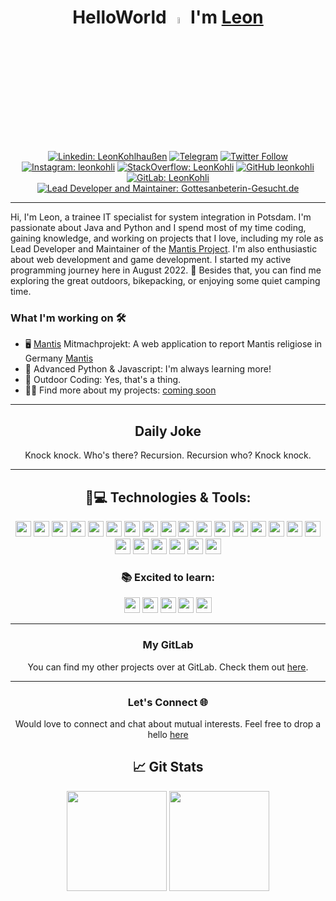 <div align="center">

# HelloWorld <a href="https://leonkohli.github.io/"><img src="https://media.giphy.com/media/hvRJCLFzcasrR4ia7z/giphy.gif" width="5%"></a> I'm [Leon](https://leonkohli.github.io/) 

</div>

<div align="center">

[![Linkedin: LeonKohlhaußen](https://img.shields.io/badge/-leonkohlhaußen-blue?style=flat-square&logo=Linkedin&logoColor=white&link=https://www.linkedin.com/in/leonkohhlhaussen/)](https://de.linkedin.com/in/leon-kohlhaußen-72b9041aa)
[![Telegram](https://img.shields.io/badge/LeonKohli-2CA5E0?style=flat-square&logo=telegram&logoColor=white)](https://t.me/LeonKohli)
[![Twitter Follow](https://img.shields.io/twitter/follow/leonkohli?color=1DA1F2&logo=twitter&style=flat-square)](https://twitter.com/leonkohli)
[![Instagram: leonkohli](https://img.shields.io/badge/-leonkohli-purple?style=flat-square&logo=instagram&logoColor=white&link=https://www.instagram.com/leonkohli/)](https://www.instagram.com/leonkohli/)
[![StackOverflow: LeonKohli](https://img.shields.io/badge/-LeonKohli-orange?style=flat-square&logo=StackOverflow&logoColor=white&link=https://stackoverflow.com/users/20480270/leonkohli)](https://stackoverflow.com/users/20480270/leonkohli)
[![GitHub leonkohli](https://img.shields.io/github/followers/leonkohli?label=follow&style=social)](https://github.com/leonkohli)
[![GitLab: LeonKohli](https://img.shields.io/badge/-LeonKohli-FCA121?style=flat-square&logo=GitLab&logoColor=white&link=https://gitlab.com/LeonKohli)](https://gitlab.com/LeonKohli)
[![Lead Developer and Maintainer: Gottesanbeterin-Gesucht.de](https://img.shields.io/badge/-Lead%20Developer%20and%20Maintainer-orange)](https://gottesanbeterin-gesucht.de)


</div>

---

Hi, I'm Leon, a trainee IT specialist for system integration in Potsdam. I'm passionate about Java and Python and I spend most of my time coding, gaining knowledge, and working on projects that I love, including my role as Lead Developer and Maintainer of the [Mantis Project](https://gottesanbeterin-gesucht.de). I'm also enthusiastic about web development and game development. I started my active programming journey here in August 2022. 🌱 Besides that, you can find me exploring the great outdoors, bikepacking, or enjoying some quiet camping time.


### What I'm working on 🛠️

- 🖥️ [Mantis](https://gottesanbeterin-gesucht.de) Mitmachprojekt: A web application to report Mantis religiose in Germany  [Mantis](https://gitlab.com/opendata-apps/mantis)
- 🐍 Advanced Python & Javascript: I'm always learning more!
- 🌳 Outdoor Coding: Yes, that's a thing.
- 👨‍💻 Find more about my projects: [coming soon](https://leonkohli.de)


---

<div align="center">
  
## Daily Joke

<!--joke-start-->
Knock knock.
Who's there?
Recursion.
Recursion who?
Knock knock.

<!--joke-end-->

---

## 🚀💻 Technologies & Tools:

<code><img height="25" src="https://img.shields.io/badge/-Python-black?style=flat-square&logo=Python"></code>
<code><img height="25" src="https://img.shields.io/badge/-Java-black?style=flat-square&logo=openjdk"></code>
<code><img height="25" src="https://img.shields.io/badge/-Docker-black?style=flat-square&logo=docker"></code>
<code><img height="25" src="https://img.shields.io/badge/-Git-black?style=flat-square&logo=git"></code>
<code><img height="25" src="https://img.shields.io/badge/-GitHub-black?style=flat-square&logo=github"></code>
<code><img height="25" src="https://img.shields.io/badge/-GitLab-black?style=flat-square&logo=gitlab"></code>
<code><img height="25" src="https://img.shields.io/badge/-VMware-black?style=flat-square&logo=vmware"></code>
<code><img height="25" src="https://img.shields.io/badge/-Sphinx-black?style=flat-square&logo=sphinx"></code>
<code><img height="25" src="https://img.shields.io/badge/-Jupyter-black?style=flat-square&logo=jupyter"></code>
<code><img height="25" src="https://img.shields.io/badge/-Vue.js-black?style=flat-square&logo=vue.js"></code>
<code><img height="25" src="https://img.shields.io/badge/-Node.js-black?style=flat-square&logo=node.js"></code>
<code><img height="25" src="https://img.shields.io/badge/-Markdown-black?style=flat-square&logo=markdown"></code>
<code><img height="25" src="https://img.shields.io/badge/-HTML-black?style=flat-square&logo=html5"></code>
<code><img height="25" src="https://img.shields.io/badge/-JavaScript-black?style=flat-square&logo=javascript"></code>
<code><img height="25" src="https://img.shields.io/badge/-VSCode-black?style=flat-square&logo=visual-studio-code"></code>
<code><img height="25" src="https://img.shields.io/badge/-Flask-black?style=flat-square&logo=flask"></code>
<code><img height="25" src="https://img.shields.io/badge/-PowerShell-black?style=flat-square&logo=powershell"></code>
<code><img height="25" src="https://img.shields.io/badge/-Linux-black?style=flat-square&logo=linux"></code>
<code><img height="25" src="https://img.shields.io/badge/-Linux_Shell-black?style=flat-square&logo=linux"></code>
<code><img height="25" src="https://img.shields.io/badge/-SQL-black?style=flat-square&logo=mysql"></code>
<code><img height="25" src="https://img.shields.io/badge/-MySQL-black?style=flat-square&logo=mysql"></code>
<code><img height="25" src="https://img.shields.io/badge/-PostgreSQL-black?style=flat-square&logo=postgresql"></code>
<code><img height="25" src="https://img.shields.io/badge/-VBA-black?style=flat-square&logo=microsoft"></code>

### 📚 Excited to learn:

<code><img height="25" src="https://img.shields.io/badge/-IntelliJ-black?style=flat-square&logo=intellij-idea"></code>
<code><img height="25" src="https://img.shields.io/badge/-Angular-black?style=flat-square&logo=angular"></code>
<code><img height="25" src="https://img.shields.io/badge/-React-black?style=flat-square&logo=react"></code>
<code><img height="25" src="https://img.shields.io/badge/-Django-black?style=flat-square&logo=django"></code>
<code><img height="25" src="https://img.shields.io/badge/-Flutter-black?style=flat-square&logo=flutter"></code>

</div>

---

<div align="center">


### My GitLab

You can find my other projects over at GitLab. Check them out [here](https://gitlab.com/LeonKohli).

---

### Let's Connect 🌐

Would love to connect and chat about mutual interests. Feel free to drop a hello [here](https://leonkohli.github.io/)

## &#x1f4c8; Git Stats



<img height="160" src="https://github-readme-stats-zeta-virid.vercel.app/api?username=LeonKohli&show_icons=true&theme=tokyonight">  
<img height="160" src="https://github-readme-stats-zeta-virid.vercel.app/api/top-langs/?username=LeonKohli&langs_count=5&layout=compact&theme=tokyonight">

</div>

